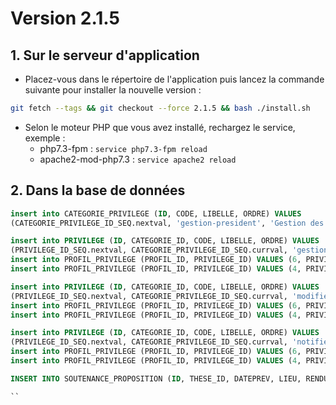 # Version 2.1.5

## 1. Sur le serveur d'application
  
- Placez-vous dans le répertoire de l'application puis lancez la commande suivante 
pour installer la nouvelle version :

```bash
git fetch --tags && git checkout --force 2.1.5 && bash ./install.sh
```

- Selon le moteur PHP que vous avez installé, rechargez le service, exemple :
  - php7.3-fpm         : `service php7.3-fpm reload`
  - apache2-mod-php7.3 : `service apache2 reload`

## 2. Dans la base de données

```sql
insert into CATEGORIE_PRIVILEGE (ID, CODE, LIBELLE, ORDRE) VALUES
(CATEGORIE_PRIVILEGE_ID_SEQ.nextval, 'gestion-president', 'Gestion des Présidents du jury', 22);

insert into PRIVILEGE (ID, CATEGORIE_ID, CODE, LIBELLE, ORDRE) VALUES
(PRIVILEGE_ID_SEQ.nextval, CATEGORIE_PRIVILEGE_ID_SEQ.currval, 'gestion-president', 'Affichage de la gestion des Présidents du jury',10);
insert into PROFIL_PRIVILEGE (PROFIL_ID, PRIVILEGE_ID) VALUES (6, PRIVILEGE_ID_SEQ.currval); -- ADMIN TECH
insert into PROFIL_PRIVILEGE (PROFIL_ID, PRIVILEGE_ID) VALUES (4, PRIVILEGE_ID_SEQ.currval); -- MDD

insert into PRIVILEGE (ID, CATEGORIE_ID, CODE, LIBELLE, ORDRE) VALUES
(PRIVILEGE_ID_SEQ.nextval, CATEGORIE_PRIVILEGE_ID_SEQ.currval, 'modifier-mail-president', 'Modification de l''email des Présidents du jury',20);
insert into PROFIL_PRIVILEGE (PROFIL_ID, PRIVILEGE_ID) VALUES (6, PRIVILEGE_ID_SEQ.currval); -- ADMIN TECH
insert into PROFIL_PRIVILEGE (PROFIL_ID, PRIVILEGE_ID) VALUES (4, PRIVILEGE_ID_SEQ.currval); -- MDD

insert into PRIVILEGE (ID, CATEGORIE_ID, CODE, LIBELLE, ORDRE) VALUES
(PRIVILEGE_ID_SEQ.nextval, CATEGORIE_PRIVILEGE_ID_SEQ.currval, 'notifier-president', 'Notification des Présidents du jury',30);
insert into PROFIL_PRIVILEGE (PROFIL_ID, PRIVILEGE_ID) VALUES (6, PRIVILEGE_ID_SEQ.currval); -- ADMIN TECH
insert into PROFIL_PRIVILEGE (PROFIL_ID, PRIVILEGE_ID) VALUES (4, PRIVILEGE_ID_SEQ.currval); -- MDD

INSERT INTO SOUTENANCE_PROPOSITION (ID, THESE_ID, DATEPREV, LIEU, RENDU_RAPPORT, CONFIDENTIALITE, LABEL_EUROPEEN, MANUSCRIT_ANGLAIS, SOUTENANCE_ANGLAIS, HUIT_CLOS, EXTERIEUR, NOUVEAU_TITRE, ETAT_ID, SURSIS, ADRESSE_EXACTE, HISTO_CREATION, HISTO_CREATEUR_ID, HISTO_MODIFICATION, HISTO_MODIFICATEUR_ID, HISTO_DESTRUCTION, HISTO_DESTRUCTEUR_ID) VALUES (0, 23581, null, '---', null, null, 0, 0, 0, 0, 0, null, 3, null, null, TO_DATE('2021-01-27 16:32:51', 'YYYY-MM-DD HH24:MI:SS'), 1, TO_DATE('2021-01-27 16:32:53', 'YYYY-MM-DD HH24:MI:SS'), 1, TO_DATE('2021-01-27 16:32:59', 'YYYY-MM-DD HH24:MI:SS'), 1);

``